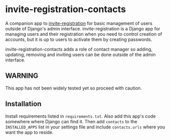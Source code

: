 invite-registration-contacts
============================

A companion app to [invite-registration](https://github.com/aptivate/invite-registration) for basic management of users outside of Django's admin interface. invite-registration is a Django app for managing users and their registration when you need to control creation of accounts, but it is up to users to activate them by creating passwords.

invite-registration-contacts adds a role of contact manager so adding, updating, removing and inviting users can be done outside of the admin interface.

WARNING
-------
This app has not been widely tested yet so proceed with caution.


Installation
------------
Install requirements listed in ``requirements.txt``. Also add this app's code somewhere where Django can find it. Then add ``contacts`` to the ``INSTALLED_APPS`` list in your settings file and include ``contacts.urls`` where you want the app to reside.
